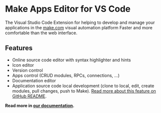Make Apps Editor for VS Code
============================

The Visual Studio Code Extension for helping to develop and manage your applications in the [make.com](make.com) visual automation platform
Faster and more comfortable than the web interface.

## Features

- Online source code editor with syntax highlighter and hints
- Icon editor
- Version control
- Apps control (CRUD modules, RPCs, connections, ...)
- Documentation editor
- Application source code local development (clone to local, edit, create modules, pull changes, push to Make).
  [Read more about this feature on GitHub README](https://github.com/integromat/vscode-apps-sdk/blob/development/README-app-local-development.md).

**Read more in [our documentation](https://docs.integromat.com/apps/).**
